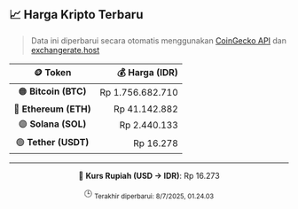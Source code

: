 

<!-- HARGA_KRIPTO -->
## 📈 Harga Kripto Terbaru

> Data ini diperbarui secara otomatis menggunakan [CoinGecko API](https://www.coingecko.com/) dan [exchangerate.host](https://exchangerate.host/)

<div align="center">

| 🪙 Token | 💰 Harga (IDR) |
|:------:|---------------:|
| 🟠 **Bitcoin (BTC)**   | Rp 1.756.682.710 |
| 🔵 **Ethereum (ETH)**  | Rp 41.142.882 |
| 🟣 **Solana (SOL)**    | Rp 2.440.133 |
| 🟢 **Tether (USDT)**   | Rp 16.278 |

---

💱 **Kurs Rupiah (USD → IDR)**: Rp 16.273

🕒 <sub>Terakhir diperbarui: 8/7/2025, 01.24.03</sub>

</div>
<!-- /HARGA_KRIPTO -->